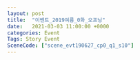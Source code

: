 ```yaml
---
layout: post
title:  "이벤트_2019여름_0화_오프닝"
date:   2021-03-03 11:00:00 +0000
categories: Event
Tags: Story Event
SceneCode: ["scene_evt190627_cp0_q1_s10"]
---
```

